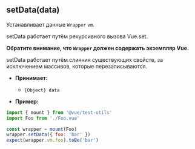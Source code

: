 ## setData(data)

Устанавливает данные `Wrapper` `vm`.

setData работает путём рекурсивного вызова Vue.set.

**Обратите внимание, что `Wrapper` должен содержать экземпляр Vue.**

setData работает путём слияния существующих свойств, за исключением массивов, которые перезаписываются.

- **Принимает:**
  - `{Object} data`

- **Пример:**

```js
import { mount } from '@vue/test-utils'
import Foo from './Foo.vue'

const wrapper = mount(Foo)
wrapper.setData({ foo: 'bar' })
expect(wrapper.vm.foo).toBe('bar')
```

